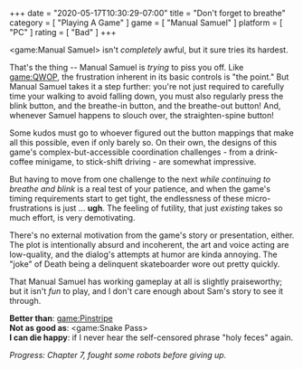 +++
date = "2020-05-17T10:30:29-07:00"
title = "Don't forget to breathe"
category = [ "Playing A Game" ]
game = [ "Manual Samuel" ]
platform = [ "PC" ]
rating = [ "Bad" ]
+++

<game:Manual Samuel> isn't <i>completely</i> awful, but it sure tries its hardest.

That's the thing -- Manual Samuel is <i>trying</i> to piss you off.  Like <game:QWOP>, the frustration inherent in its basic controls is "the point."  But Manual Samuel takes it a step further: you're not just required to carefully time your walking to avoid falling down, you must also regularly press the blink button, and the breathe-in button, and the breathe-out button!  And, whenever Samuel happens to slouch over, the straighten-spine button!

Some kudos must go to whoever figured out the button mappings that make all this possible, even if only barely so.  On their own, the designs of this game's complex-but-accessible coordination challenges - from a drink-coffee minigame, to stick-shift driving - are somewhat impressive.

But having to move from one challenge to the next <i>while continuing to breathe and blink</i> is a real test of your patience, and when the game's timing requirements start to get tight, the endlessness of these micro-frustrations is just ... <b>ugh</b>.  The feeling of futility, that just <i>existing</i> takes so much effort, is very demotivating.

There's no external motivation from the game's story or presentation, either.  The plot is intentionally absurd and incoherent, the art and voice acting are low-quality, and the dialog's attempts at humor are kinda annoying.  The "joke" of Death being a delinquent skateboarder wore out pretty quickly.

That Manual Samuel has working gameplay at all is slightly praiseworthy; but it isn't <i>fun</i> to play, and I don't care enough about Sam's story to see it through.

<b>Better than</b>: <game:Pinstripe>  
<b>Not as good as</b>: <game:Snake Pass>  
<b>I can die happy</b>: if I never hear the self-censored phrase "holy feces" again.

<i>Progress: Chapter 7, fought some robots before giving up.</i>
